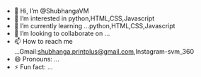 - 👋 Hi, I’m @ShubhangaVM
- 👀 I’m interested in python,HTML,CSS,Javascript
- 🌱 I’m currently learning ...python,HTML,CSS,Javascript
- 💞️ I’m looking to collaborate on ...
- 📫 How to reach me ...Gmail:shubhanga.printplus@gmail.com,Instagram-svm_360
- 😄 Pronouns: ...
- ⚡ Fun fact: ...

<!---
ShubhangaVM/ShubhangaVM is a ✨ special ✨ repository because its `README.md` (this file) appears on your GitHub profile.
You can click the Preview link to take a look at your changes.
--->
